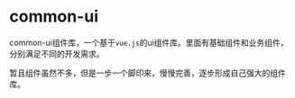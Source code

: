 # common-ui

common-ui组件库，一个基于`vue.js`的ui组件库。里面有基础组件和业务组件，分别满足不同的开发需求。

暂且组件虽然不多，但是一步一个脚印来，慢慢完善，逐步形成自己强大的组件库。
